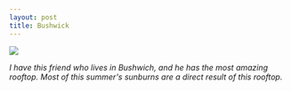 ```yaml
---
layout: post
title: Bushwick
---
```


![](https://40.media.tumblr.com/b8575a8958d3df5c52afe7a84a64060c/tumblr_ns4dhggYq11rloozgo1_1280.jpg)

_I have this friend who lives in Bushwich, and he has the most amazing rooftop. Most of this summer's sunburns are a direct result of this rooftop._
